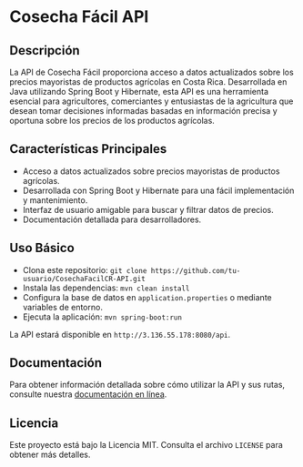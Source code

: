 # Cosecha Fácil API

## Descripción
La API de Cosecha Fácil proporciona acceso a datos actualizados sobre los precios mayoristas de productos agrícolas en Costa Rica. Desarrollada en Java utilizando Spring Boot y Hibernate, esta API es una herramienta esencial para agricultores, comerciantes y entusiastas de la agricultura que desean tomar decisiones informadas basadas en información precisa y oportuna sobre los precios de los productos agrícolas.

## Características Principales
- Acceso a datos actualizados sobre precios mayoristas de productos agrícolas.
- Desarrollada con Spring Boot y Hibernate para una fácil implementación y mantenimiento.
- Interfaz de usuario amigable para buscar y filtrar datos de precios.
- Documentación detallada para desarrolladores.

## Uso Básico
- Clona este repositorio: `git clone https://github.com/tu-usuario/CosechaFacilCR-API.git`
- Instala las dependencias: `mvn clean install`
- Configura la base de datos en `application.properties` o mediante variables de entorno.
- Ejecuta la aplicación: `mvn spring-boot:run`

La API estará disponible en `http://3.136.55.178:8080/api`.

## Documentación
Para obtener información detallada sobre cómo utilizar la API y sus rutas, consulte nuestra [documentación en línea](https://github.com/Joseph1799/CosechaFacil-API/blob/master/Documentaci%C3%B3n.md).

## Licencia
Este proyecto está bajo la Licencia MIT. Consulta el archivo `LICENSE` para obtener más detalles.
